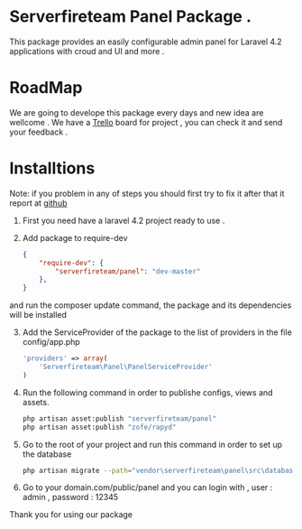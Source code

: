 Serverfireteam Panel Package .
=====

This package provides an easily configurable admin panel for Laravel 4.2 applications with croud and UI and more .

RoadMap
=====
We are going to develope this package every days and new idea are wellcome .
We have a [Trello](https://trello.com/b/RDZ6HdK9/framework) board for project , you can check it and send your feedback . 

Installtions
====
Note: if you problem in any of steps you should first try to fix it after that it report at [github](https://github.com/serverfireteam/panel/issues/new)


1. First you need have a laravel 4.2 project ready to use . 

2.  Add package to require-dev 

    ```json
    {
        "require-dev": {
            "serverfireteam/panel": "dev-master"
        },
    }
    ```
and run the composer update command, the package and its dependencies will be installed


3.  Add the ServiceProvider of the package to the list of providers in the file config/app.php

    ```php
    'providers' => array(
        'Serverfireteam\Panel\PanelServiceProvider'
    )
    ```

4. Run the following command in order to publishe configs, views and assets.  

    ```bash
    php artisan asset:publish "serverfireteam/panel"
    php artisan asset:publish "zofe/rapyd"
    ```


5. Go to the root of your project and run this command in order to set up the database


    ```bash
    php artisan migrate --path="vendor\serverfireteam\panel\src\database\migrations"
    ```

6. Go to your domain.com/public/panel and you can login with , user : admin , password : 12345



Thank you for using our package 

